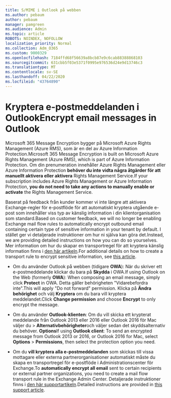 ```yaml
---
title: S/MIME i Outlook på webben
ms.author: pebaum
author: pebaum
manager: pamgreen
ms.audience: Admin
ms.topic: article
ROBOTS: NOINDEX, NOFOLLOW
localization_priority: Normal
ms.collection: Adm_O365
ms.custom: 9000329
ms.openlocfilehash: 7184ffd68f56639a8bcb87e9c6cab88388868103
ms.sourcegitcommit: 631cbb5f03e5371f0995e976536d24e9d13746c3
ms.translationtype: MT
ms.contentlocale: sv-SE
ms.lasthandoff: 04/22/2020
ms.locfileid: "43764890"
---
```

# <a name="encrypt-email-messages-in-outlook"></a><span data-ttu-id="31bbc-102">Kryptera e-postmeddelanden i Outlook</span><span class="sxs-lookup"><span data-stu-id="31bbc-102">Encrypt email messages in Outlook</span></span>

<span data-ttu-id="31bbc-103">Microsoft 365 Message Encryption bygger på Microsoft Azure Rights Management (Azure RMS), som är en del av Azure Information Protection.</span><span class="sxs-lookup"><span data-stu-id="31bbc-103">Microsoft 365 Message Encryption is built on Microsoft Azure Rights Management (Azure RMS), which is part of Azure Information Protection.</span></span> <span data-ttu-id="31bbc-104">Om din prenumeration innehåller Azure Rights Management eller Azure Information Protection **behöver du inte vidta några åtgärder för att manuellt aktivera eller aktivera** Rights Management Service.</span><span class="sxs-lookup"><span data-stu-id="31bbc-104">If your subscription includes Azure Rights Management or Azure Information Protection, **you do not need to take any actions to manually enable or activate** the Rights Management Service.</span></span>

<span data-ttu-id="31bbc-105">Baserat på feedback från kunder kommer vi inte längre att aktivera Exchange-regler för e-postflöde för att automatiskt kryptera utgående e-post som innehåller viss typ av känslig information i din klientorganisation som standard.</span><span class="sxs-lookup"><span data-stu-id="31bbc-105">Based on customer feedback, we will no longer be enabling Exchange mail flow rules to automatically encrypt outbound email containing certain type of sensitive information in your tenant by default.</span></span> <span data-ttu-id="31bbc-106">I stället ger vi detaljerade instruktioner om hur ni själva kan göra det.</span><span class="sxs-lookup"><span data-stu-id="31bbc-106">Instead, we are providing detailed instructions on how you can do so yourselves.</span></span> <span data-ttu-id="31bbc-107">Mer information om hur du skapar en transportregel för att kryptera känslig information finns i [den här artikeln](https://aka.ms/OmeEtr).</span><span class="sxs-lookup"><span data-stu-id="31bbc-107">For additional details on how to create a transport rule to encrypt sensitive information, see [this article](https://aka.ms/OmeEtr).</span></span>

- <span data-ttu-id="31bbc-108">Om du använder Outlook på webben (tidigare **OWA**): När du skriver ett e-postmeddelande klickar du bara på **Skydda** i OWA.</span><span class="sxs-lookup"><span data-stu-id="31bbc-108">If using Outlook on the Web (formerly **OWA**): When composing an email message, simply click **Protect** in OWA.</span></span> <span data-ttu-id="31bbc-109">Detta gäller behörigheten "Vidarebefordra inte".</span><span class="sxs-lookup"><span data-stu-id="31bbc-109">This will apply "Do not forward" permission.</span></span> <span data-ttu-id="31bbc-110">Klicka på **Ändra behörighet** och välj **Kryptera** om du bara vill kryptera meddelandet.</span><span class="sxs-lookup"><span data-stu-id="31bbc-110">Click **Change permission** and choose **Encrypt** to only encrypt the message.</span></span>

- <span data-ttu-id="31bbc-111">Om du använder **Outlook-klienten**: Om du vill skicka ett krypterat meddelande från Outlook 2013 eller 2016 eller Outlook 2016 för Mac väljer du > **Alternativbehörigheter**och väljer sedan det skyddsalternativ du behöver. **Options**</span><span class="sxs-lookup"><span data-stu-id="31bbc-111">If using **Outlook client**: To send an encrypted message from Outlook 2013 or 2016, or Outlook 2016 for Mac, select **Options** > **Permissions**, then select the protection option you need.</span></span>

- <span data-ttu-id="31bbc-112">Om du **vill kryptera alla e-postmeddelanden** som skickas till vissa mottagare eller externa partnerorganisationer automatiskt måste du skapa en transportregel för e-postflöde i Administrationscenter för Exchange.</span><span class="sxs-lookup"><span data-stu-id="31bbc-112">To **automatically encrypt all email** sent to certain recipients or external partner organizations, you need to create a mail flow transport rule in the Exchange Admin Center.</span></span> <span data-ttu-id="31bbc-113">Detaljerade instruktioner finns i [den här supportartikeln](https://docs.microsoft.com/office365/securitycompliance/define-mail-flow-rules-to-encrypt-email#create-a-mail-flow-rule-to-encrypt-email-messages-with-the-new-ome-capabilities).</span><span class="sxs-lookup"><span data-stu-id="31bbc-113">Detailed instructions are provided in [this support article](https://docs.microsoft.com/office365/securitycompliance/define-mail-flow-rules-to-encrypt-email#create-a-mail-flow-rule-to-encrypt-email-messages-with-the-new-ome-capabilities).</span></span>

